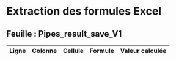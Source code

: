 # Extraction des formules Excel

## Feuille : Pipes_result_save_V1

| Ligne | Colonne | Cellule | Formule | Valeur calculée |
|-------|---------|---------|---------|-----------------|
